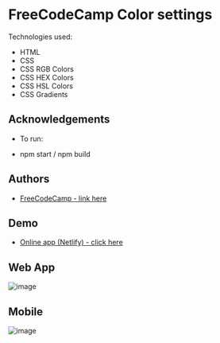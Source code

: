 # FreeCodeCamp Color settings

Technologies used:

- HTML
- CSS
- CSS RGB Colors
- CSS HEX Colors
- CSS HSL Colors
- CSS Gradients

## Acknowledgements

- To run:

- npm start / npm build

## Authors

- [ FreeCodeCamp - link here ](https://www.freecodecamp.org/learn/2022/responsive-web-design/learn-css-colors-by-building-a-set-of-colored-markers/step-94)

## Demo

- [Online app (Netlify) - click here](https://magnificent-brioche-cbd12d.netlify.app/)

## Web App

![image](https://user-images.githubusercontent.com/63982700/210253147-598a97e8-d71d-4881-ba66-2e3ca3f81bf4.png)

## Mobile

![image](https://user-images.githubusercontent.com/63982700/210197012-a010d269-4488-44c3-983d-ce178a3a1ee0.png)
